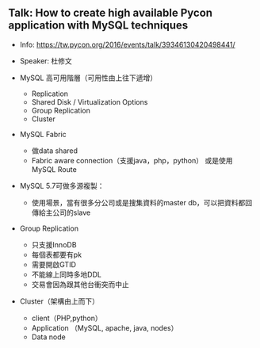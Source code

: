 ## Talk: How to create high available Pycon application with MySQL techniques
- Info: https://tw.pycon.org/2016/events/talk/39346130420498441/
- Speaker: 杜修文
- MySQL 高可用階層（可用性由上往下遞增）
	- Replication
	- Shared Disk / Virtualization Options
	- Group Replication
	- Cluster

- MySQL Fabric
	- 做data shared
	- Fabric aware connection（支援java，php，python） 或是使用 MySQL Route

- MySQL 5.7可做多源複製：
	- 使用場景，當有很多分公司或是搜集資料的master db，可以把資料都回傳給主公司的slave

- Group Replication
	- 只支援InnoDB
	- 每個表都要有pk
	- 需要開啟GTID
	- 不能線上同時多地DDL
	- 交易會因為跟其他台衝突而中止

- Cluster（架構由上而下）
	- client（PHP,python）
	- Application （MySQL, apache, java, nodes）
	- Data node
